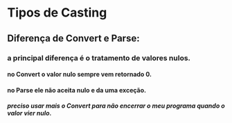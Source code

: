 # Tipos de Casting

## Diferença de Convert e Parse:
### a principal diferença é o tratamento de valores nulos.
#### no Convert o valor nulo sempre vem retornado 0.
#### no Parse ele não aceita nulo e da uma exceção.

##### preciso usar mais o Convert para não encerrar o meu programa quando o valor vier nulo.